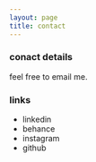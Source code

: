```yaml
---
layout: page
title: contact
---
```


### conact details

feel free to <a href = "mailto: b.s.biro@network.rca.ac.uk" style="text-decoration:none" >email</a> me.

### links

- <a href="https://uk.linkedin.com/in/bsbiro" style="text-decoration:none" >linkedin</a>
- <a href="https://www.behance.net/bsbiro" style="text-decoration:none" >behance</a>
- <a href="https://www.instagram.com/b.s.biro" style="text-decoration:none" >instagram</a>
- <a href="https://github.com/bsbiro" style="text-decoration:none" >github</a>
